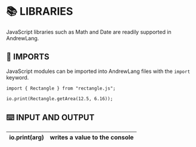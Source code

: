 # 📚 LIBRARIES

JavaScript libraries such as Math and Date are readily supported in AndrewLang.

## 🧩 IMPORTS

JavaScript modules can be imported into AndrewLang files with the `import` keyword.

```tsx
import { Rectangle } from "rectangle.js";

io.print(Rectangle.getArea(12.5, 6.16));
```

## ⌨️ INPUT AND OUTPUT

| io.print(arg) | writes a value to the console |
| --- | --- |